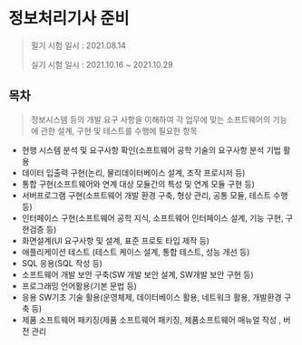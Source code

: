 # 정보처리기사 준비

> 필기 시험 일시 : 2021.08.14
>
> 실기 시험 일시 : 2021.10.16 ~ 2021.10.29



## 목차

> 정보시스템 등의 개발 요구 사항을 이해하여 각 업무에 맞는 소프트웨어의 기능에 관한 설계, 구현 및 테스트를 수행에 필요한 항목

-  현행 시스템 분석 및 요구사항 확인(소프트웨어 공학 기술의 요구사항 분석 기법 활용
- 데이터 입출력 구현(논리, 물리데이터베이스 설계, 조작 프로시저 등)
- 통합 구현(소프트웨어와 연계 대상 모듈간의 특성 및 연계 모듈 구현 등)
- 서버프로그램 구현(소프트웨어 개발 환경 구축, 형상 관리, 공통 모듈, 테스트 수행 등)
- 인터페이스 구현(소프트웨어 공학 지식, 소프트웨어 인터페이스 설계, 기능 구현, 구현검증 등)
- 화면설계(UI 요구사항 및 설계, 표준 프로토 타입 제작 등)
- 애플리케이션 테스트 (테스트 케이스 설계, 통합 테스트, 성능 개선 등)
- SQL 응용(SQL 작성 등)
- 소프트웨어 개발 보안 구축(SW 개발 보안 설계, SW개발 보안 구현 등)
- 프로그래밍 언어활용(기본 문법 등)
-  응용 SW기초 기술 활용(운영체제, 데이터베이스 활용, 네트워크 활용, 개발환경 구축 등)
- 제품 소프트웨어 패키징(제품 소프트웨어 패키징, 제품소프트웨어 매뉴얼 작성 , 버전 관리

